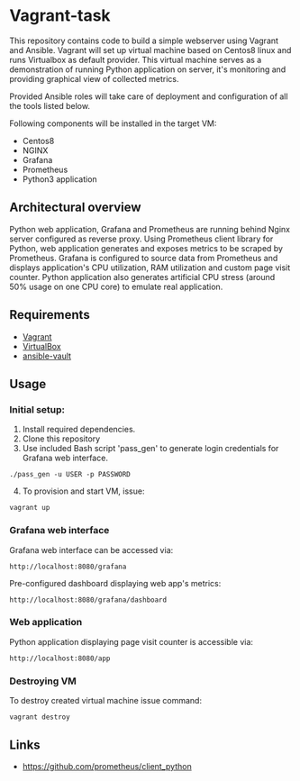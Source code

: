 # Vagrant-task

This repository contains code to build a simple webserver using Vagrant and Ansible. Vagrant will set up virtual machine based on Centos8 linux and runs Virtualbox as default provider. This virtual machine serves as a demonstration of running Python application on server, it's monitoring and providing graphical view of collected metrics.

Provided Ansible roles will take care of deployment and configuration of all the tools listed below.

Following components will be installed in the target VM:

* Centos8
* NGINX
* Grafana
* Prometheus
* Python3 application


## Architectural overview

Python web application, Grafana and Prometheus are running behind Nginx server configured as reverse proxy. Using Prometheus client library for Python, web application generates and exposes metrics to be scraped by Prometheus. Grafana is configured to source data from Prometheus and displays application's CPU utilization, RAM utilization and custom page visit counter. 
Python application also generates artificial CPU stress (around 50% usage on one CPU core) to emulate real application.

## Requirements

- [Vagrant](https://www.vagrantup.com)
- [VirtualBox](https://www.virtualbox.org)
- [ansible-vault](https://docs.ansible.com/ansible/latest/cli/ansible-vault.html)

## Usage

### Initial setup:
1. Install required dependencies.
2. Clone this repository
3. Use included Bash script 'pass_gen' to generate login credentials for Grafana web interface.
```
./pass_gen -u USER -p PASSWORD
```

4. To provision and start VM, issue:
```
vagrant up
```

### Grafana web interface
Grafana web interface can be accessed via: 
```
http://localhost:8080/grafana
```

Pre-configured dashboard displaying web app's metrics:
```
http://localhost:8080/grafana/dashboard
```

### Web application
Python application displaying page visit counter is accessible via:
```
http://localhost:8080/app
```

### Destroying VM
To destroy created virtual machine issue command:
```
vagrant destroy
```

## Links
- https://github.com/prometheus/client_python
